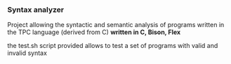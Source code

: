 
### Syntax analyzer
Project allowing the syntactic and semantic analysis of programs written in the TPC language (derived from C)
**written in C, Bison, Flex**

the test.sh script provided allows to test a set of programs with valid and invalid syntax
